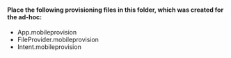 #### Place the following provisioning files in this folder, which was created for the ad-hoc:	

- App.mobileprovision
- FileProvider.mobileprovision
- Intent.mobileprovision